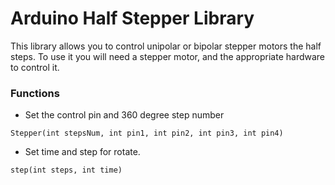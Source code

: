 
# Arduino Half Stepper Library

This library allows you to control unipolar or bipolar stepper motors the half steps. 
To use it you will need a stepper motor, and the appropriate hardware to control it. 


### Functions

- Set the control pin and 360 degree step number

`Stepper(int stepsNum, int pin1, int pin2, int pin3, int pin4)`


- Set time and step for rotate.

`step(int steps, int time)`
